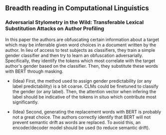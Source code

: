 ## Breadth reading in Computational Linguistics


### Adversarial Stylometry in the Wild: Transferable Lexical Substitution Attacks on Author Profiling


In this paper the authors are obfuscating certain information about a target which may be inferrable given word choices in a document written by the author. In lieu of access to test subjects as classifiers, they train a simple gender classifier and then try to learn an obfuscation adversarially. Specifically, they identify the tokens which most correlate with the target author's gender based on the classifier. Then, they substitute these words with BERT through masking. 

- (Idea) First, the method used to assign gender predictability (or any label predictability) is a bit coarse. CLMs could be finetuned to classify the gender (or any label). Then, the attention vector when infering the label should be indicative of the tokens in situo which contribute most significantly.  

- (Idea) Second, generating the replacement words with BERT is probably not a great choice. The authors correctly identify that BERT will not prevent semantic drift as words are replaced. To avoid this, an encoder/decoder model should be used (to reduce semantic drift).


